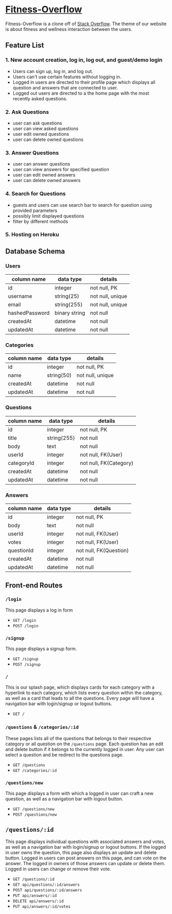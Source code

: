 # [Fitness-Overflow](https://fitnessoverflow.herokuapp.com/)

Fitness-Overflow is a clone off of [Stack Overflow](https://stackoverflow.com/). The theme of our website is about fitness and wellness interaction between the users.

## Feature List
### 1. New account creation, log in, log out, and guest/demo login
  * Users can sign up, log in, and log out.
  * Users can't use certain features without logging in.
  * Logged in users are directed to their profile page which displays all question and answers that are connected to user.
  * Logged out users are directed to a the home page with the most recently asked questions.
### 2. Ask Questions
  * user can ask questions
  * user can view asked questions
  * user edit owned questions
  * user can delete owned questions
### 3. Answer Questions
  * user can answer questions
  * user can view answers for specified question
  * user can edit owned answers
  * user can delete owned answers
### 4. Search for Questions
  * guests and users can use search bar to search for question using provided parameters
  * possibly limit displayed questions
  * filter by different methods
### 5. Hosting on Heroku

## Database Schema
### Users
| column name    | data type      |  details         |
|----------------|----------------|------------------|
| id             | integer        | not null, PK     |
| username       | string(25)     | not null, unique |
| email          | string(255)    | not null, unique |
| hashedPassword | binary string  | not null         |
| createdAt      | datetime       | not null         |
| updatedAt      | datetime       | not null         |

### Categories
| column name   | data type |  details         |
|-------------  |-----------|------------------|
| id            | integer   | not null, PK     |
| name          | string(50)| not null, unique |
| createdAt     | datetime  | not null         |
| updatedAt     | datetime  | not null         |

### Questions
| column name | data type   |  details               |
|-------------|-------------|------------------------|
| id          | integer     | not null, PK           |
| title       | string(255) | not null               |
| body        | text        | not null               |
| userId      | integer     | not null, FK(User)     |
| categoryId  | integer     | not null, FK(Category) |
| createdAt   | datetime    | not null               |
| updatedAt   | datetime    | not null               |

### Answers
| column name | data type |  details               |
|-------------|-----------|------------------------|
| id          | integer   | not null, PK           |
| body        | text      | not null               |
| userId      | integer   | not null, FK(User)     |
| votes      | integer   | not null, FK(User)     |
| questionId  | integer   | not null, FK(Question) |
| createdAt   | datetime  | not null               |
| updatedAt   | datetime  | not null               |

## Front-end Routes
### `/login`
This page displays a log in form
  * `GET /login`
  * `POST /login`

### `/signup`
This page displays a signup form.

  * `GET /signup`
  * `POST /signup`

### `/`

This is our splash page, which displays cards for each category with a hyperlink to each category, which lists every question within the category, as well as a card that leads to all the questions. Every page will have a navigation bar with login/signup or logout buttons. 
  * `GET /`

### `/questions` & `/categories/:id`

These pages lists all of the questions that belongs to their respective category or all question on the `/questions` page. Each question has an edit and delete button if it belongs to the currently logged in user. Any user can select a question and be redirect to the questions page.
  * `GET /questions`
  * `GET /categories/:id`


### `/questions/new`

This page displays a form with which a logged in user can craft a new question, as well as a navigation bar with logout button.
  * `GET /questions/new` 
  * `POST /questions/new`


## `/questions/:id`

This page displays individual questions with associated answers and votes, as well as a navigation bar with login/signup or logout buttons. If the logged in user owns the question, this page also displays an update and delete button. Logged in users can post answers on this page, and can vote on the answer. The logged in owners of those answers can update or delete them. Logged in users can change or remove their vote.
  * `GET /questions/:id`
  * `GET api/questions/:id/answers`
  * `POST api/questions/:id/answers`
  * `PUT api/answers/:id`
  * `DELETE api/answers/:id`
  * `PUT api/answers/:id/votes`


